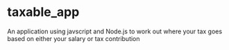 # taxable_app
An application using javscript and Node.js to work out where your tax goes based on either your salary or tax contribution
